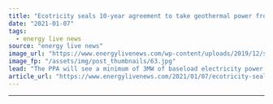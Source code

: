 ```yaml
---
title: "Ecotricity seals 10-year agreement to take geothermal power from Cornish plant"
date: "2021-01-07"
tags: 
  - energy live news
source: "energy live news"
image_url: "https://www.energylivenews.com/wp-content/uploads/2019/12/shutterstock_91081901.jpg"
image_fp: "/assets/img/post_thumbnails/63.jpg"
lead: "The PPA will see a minimum of 3MW of baseload electricity power the equivalent of 10,000 homes every year "
article_url: "https://www.energylivenews.com/2021/01/07/ecotricity-seals-10-year-agreement-to-take-geothermal-power-from-cornish-plant/"
---
```


---
